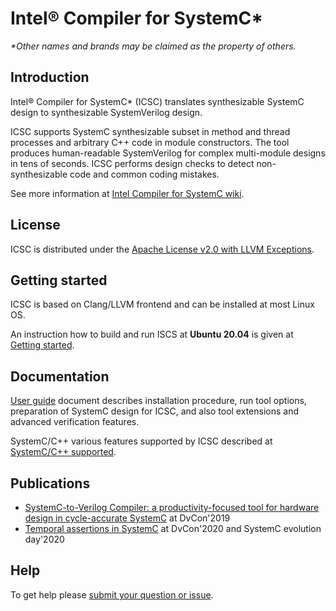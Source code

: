 # Intel&reg; Compiler for SystemC* 

*\*Other names and brands may be claimed as the property of others.*

## Introduction

Intel&reg; Compiler for SystemC* (ICSC) translates synthesizable SystemC design to synthesizable SystemVerilog design.

ICSC supports SystemC synthesizable subset in method and thread processes and arbitrary C++ code in module constructors. The tool produces human-readable SystemVerilog for complex multi-module designs in tens of seconds. ICSC performs design checks to detect non-synthesizable code and common coding mistakes. 

See more information at [Intel Compiler for SystemC wiki](https://github.com/intel/systemc-compiler/wiki).

## License

ICSC is distributed under the [Apache License v2.0 with LLVM Exceptions](https://github.com/intel/systemc-compiler/blob/main/LICENSE.txt).

## Getting started

ICSC is based on Clang/LLVM frontend and can be installed at most Linux OS. 

An instruction how to build and run ISCS at **Ubuntu 20.04** is given at [Getting started](https://github.com/intel/systemc-compiler/wiki/Getting-started). 

## Documentation 

[User guide](https://github.com/intel/systemc-compiler/blob/main/doc/ug.pdf) document describes installation procedure, run tool options, preparation of SystemC design for ICSC, and also tool extensions and advanced verification features.

SystemC/C++ various features supported by ICSC described at [SystemC/C++ supported](https://github.com/intel/systemc-compiler/wiki/SystemC--supported).

## Publications

* [SystemC-to-Verilog Compiler: a productivity-focused tool for hardware design in cycle-accurate SystemC](https://github.com/intel/systemc-compiler/blob/main/doc/papers/icsc.pdf) at DvCon'2019
* [Temporal assertions in SystemC](https://github.com/intel/systemc-compiler/blob/main/doc/papers/sct_assert.pdf) at DvCon'2020 and SystemC evolution day'2020

## Help

To get help please [submit your question or issue](https://github.com/intel/systemc-compiler/issues).
